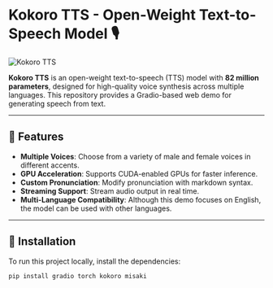 # Kokoro TTS - Open-Weight Text-to-Speech Model 🎙️

![Kokoro TTS](https://huggingface.co/hexgrad/Kokoro-82M)

**Kokoro TTS** is an open-weight text-to-speech (TTS) model with **82 million parameters**, designed for high-quality voice synthesis across multiple languages. This repository provides a Gradio-based web demo for generating speech from text.

---

## 🚀 Features

- **Multiple Voices**: Choose from a variety of male and female voices in different accents.
- **GPU Acceleration**: Supports CUDA-enabled GPUs for faster inference.
- **Custom Pronunciation**: Modify pronunciation with markdown syntax.
- **Streaming Support**: Stream audio output in real time.
- **Multi-Language Compatibility**: Although this demo focuses on English, the model can be used with other languages.

---

## 📌 Installation

To run this project locally, install the dependencies:

```bash
pip install gradio torch kokoro misaki
